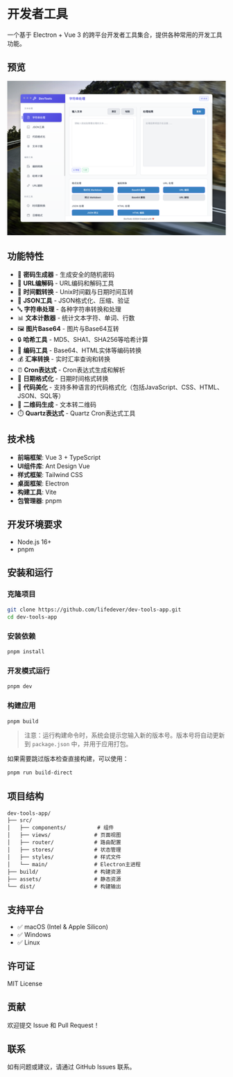 # 开发者工具

一个基于 Electron + Vue 3 的跨平台开发者工具集合，提供各种常用的开发工具功能。

## 预览

![应用预览](1.png)

## 功能特性

- 🔐 **密码生成器** - 生成安全的随机密码
- 🔗 **URL编解码** - URL编码和解码工具
- 📅 **时间戳转换** - Unix时间戳与日期时间互转
- 🎨 **JSON工具** - JSON格式化、压缩、验证
- 🔤 **字符串处理** - 各种字符串转换和处理
- 📊 **文本计数器** - 统计文本字符、单词、行数
- 🖼️ **图片Base64** - 图片与Base64互转
- 🔒 **哈希工具** - MD5、SHA1、SHA256等哈希计算
- 📝 **编码工具** - Base64、HTML实体等编码转换
- 💰 **汇率转换** - 实时汇率查询和转换
- ⏰ **Cron表达式** - Cron表达式生成和解析
- 📅 **日期格式化** - 日期时间格式转换
- 🎨 **代码美化** - 支持多种语言的代码格式化（包括JavaScript、CSS、HTML、JSON、SQL等）
- 📱 **二维码生成** - 文本转二维码
- ⏱️ **Quartz表达式** - Quartz Cron表达式工具

## 技术栈

- **前端框架**: Vue 3 + TypeScript
- **UI组件库**: Ant Design Vue
- **样式框架**: Tailwind CSS
- **桌面框架**: Electron
- **构建工具**: Vite
- **包管理器**: pnpm

## 开发环境要求

- Node.js 16+
- pnpm

## 安装和运行

### 克隆项目
```bash
git clone https://github.com/lifedever/dev-tools-app.git
cd dev-tools-app
```

### 安装依赖
```bash
pnpm install
```

### 开发模式运行
```bash
pnpm dev
```

### 构建应用
```bash
pnpm build
```

> 注意：运行构建命令时，系统会提示您输入新的版本号。版本号将自动更新到 `package.json` 中，并用于应用打包。

如果需要跳过版本检查直接构建，可以使用：
```bash
pnpm run build-direct
```

## 项目结构

```
dev-tools-app/
├── src/
│   ├── components/          # 组件
│   ├── views/              # 页面视图
│   ├── router/             # 路由配置
│   ├── stores/             # 状态管理
│   ├── styles/             # 样式文件
│   └── main/               # Electron主进程
├── build/                  # 构建资源
├── assets/                 # 静态资源
└── dist/                   # 构建输出
```

## 支持平台

- ✅ macOS (Intel & Apple Silicon)
- ✅ Windows
- ✅ Linux

## 许可证

MIT License

## 贡献

欢迎提交 Issue 和 Pull Request！

## 联系

如有问题或建议，请通过 GitHub Issues 联系。